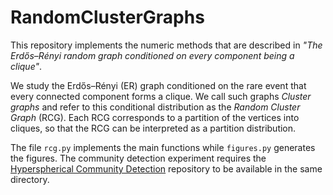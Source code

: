 # RandomClusterGraphs

This repository implements the numeric methods that are described in *"The Erdős–Rényi random graph conditioned on every component being a clique"*.

We study the Erdős–Rényi (ER) graph conditioned on the rare event that every connected component forms a clique. We call such graphs *Cluster graphs* and refer to this conditional distribution as the *Random Cluster Graph* (RCG). Each RCG corresponds to a partition of the vertices into cliques, so that the RCG can be interpreted as a partition distribution.

The file `rcg.py` implements the main functions while `figures.py` generates the figures. The community detection experiment requires the [Hyperspherical Community Detection](https://github.com/MartijnGosgens/hyperspherical_community_detection) repository to be available in the same directory.



